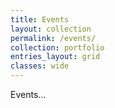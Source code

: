 ```yaml
---
title: Events
layout: collection
permalink: /events/
collection: portfolio
entries_layout: grid
classes: wide
---
```


Events...
